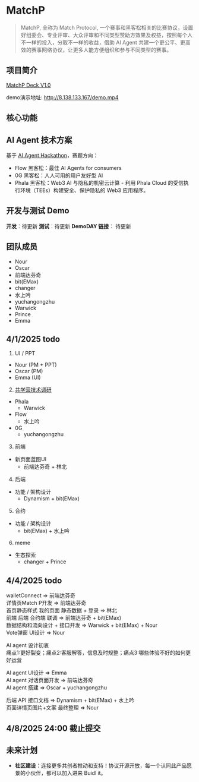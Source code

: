 # MatchP

> MatchP,  全称为 Match Protocol, 一个赛事和黑客松相关的比赛协议，设置好组委会、专业评审、大众评审和不同类型赞助方效果及权益，按照每个人不一样的投入，分取不一样的收益，借助 AI Agent 共建一个更公平、更高效的赛事网络协议，让更多人能方便组织和参与不同类型的赛事。

## 项目简介

[MatchP Deck V1.0](/Doc/Match%20P%20DeckA.pdf)

demo演示地址: http://8.138.133.167/demo.mp4


## 核心功能


## AI Agent 技术方案
基于 [AI Agent Hackathon](https://attractive-spade-1e3.notion.site/AI-Agent-Hackathon-1c653c33b3ea80c7beb7d51bc0ac0dbb)，赛题方向：
- Flow 黑客松：最佳 AI Agents for consumers 
- 0G 黑客松：人人可用的用户友好型 AI 
- Phala 黑客松：Web3 AI 与隐私的机密云计算 - 利用 Phala Cloud 的受信执行环境（TEEs）构建安全、保护隐私的 Web3 应用程序。


## 开发与测试 Demo 
**开发**：待更新
**测试**：待更新
**DemoDAY 链接**： 待更新

## 团队成员
- Nour
- Oscar
- 前端达芬奇
- bit(EMax)
- changer
- 水上吟
- yuchangongzhu
- Warwick
- Prince
- Emma

## 4/1/2025 todo

1. UI / PPT
- Nour (PM + PPT)
- Oscar (PM)
- Emma (UI)

2. [共学营技术调研](https://attractive-spade-1e3.notion.site/AI-Agent-Hackathon-1c653c33b3ea80c7beb7d51bc0ac0dbb)
- Phala
  - Warwick
- Flow
  - 水上吟
- 0G
  - yuchangongzhu

3. 前端
- 新页面蓝图UI
  - 前端达芬奇 + 林北

4. 后端
- 功能 / 架构设计
  - Dynamism + bit(EMax)

5. 合约
- 功能 / 架构设计
  - bit(EMax) + 水上吟

6. meme
- 生态探索
  - changer + Prince


## 4/4/2025 todo

walletConnect => 前端达芬奇  
详情页Match P开发 => 前端达芬奇  
首页静态样式 我的页面 静态数据 + 登录  => 林北  
前端 后端 合约端 联调 => 前端达芬奇 + bit(EMax)  
数据结构和流向设计 + 接口开发 => Warwick + bit(EMax) + Nour  
Vote弹窗 UI设计 => Nour

AI agent 设计初衷  
痛点1:更好裂变；痛点2:客服解答，信息及时规整；痛点3:哪些体验不好的如何更好运营

AI agent UI设计 => Emma  
AI agent 对话页面开发 => 前端达芬奇  
AI agent 搭建 => Oscar + yuchangongzhu

后端 API 接口文档 => Dynamism + bit(EMax) + 水上吟  
页面详情页图片+文案 最终整理 => Nour


## 4/8/2025 24:00 截止提交


## 未来计划
- **社区建设**：连接更多共创者推动和支持！协议开源开放，每一个认同此产品愿景的小伙伴，都可以加入进来 Buidl it。

